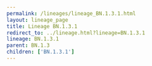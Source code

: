 ```yaml
---
permalink: /lineages/lineage_BN.1.3.1.html
layout: lineage_page
title: Lineage BN.1.3.1
redirect_to: ../lineage.html?lineage=BN.1.3.1
lineage: BN.1.3.1
parent: BN.1.3
children: ['BN.1.3.1']
---
```

